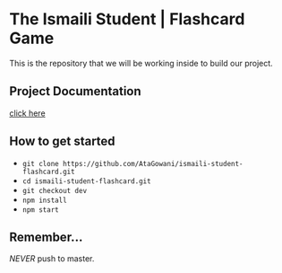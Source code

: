 # The Ismaili Student | Flashcard Game
This is the repository that we will be working inside to build our project.

## Project Documentation
[click here](https://fcg-api.herokuapp.com/)

## How to get started

* `git clone https://github.com/AtaGowani/ismaili-student-flashcard.git`
* `cd ismaili-student-flashcard.git`
* `git checkout dev`
* `npm install`
* `npm start`

## Remember...

*NEVER* push to master.